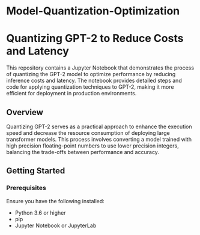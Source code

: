 # Model-Quantization-Optimization
# Quantizing GPT-2 to Reduce Costs and Latency

This repository contains a Jupyter Notebook that demonstrates the process of quantizing the GPT-2 model to optimize performance by reducing inference costs and latency. The notebook provides detailed steps and code for applying quantization techniques to GPT-2, making it more efficient for deployment in production environments.

## Overview

Quantizing GPT-2 serves as a practical approach to enhance the execution speed and decrease the resource consumption of deploying large transformer models. This process involves converting a model trained with high precision floating-point numbers to use lower precision integers, balancing the trade-offs between performance and accuracy.

## Getting Started

### Prerequisites

Ensure you have the following installed:
- Python 3.6 or higher
- pip
- Jupyter Notebook or JupyterLab
